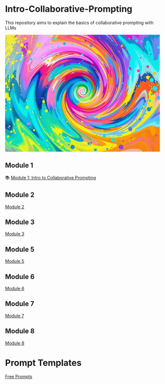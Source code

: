 # Intro-Collaborative-Prompting
This repository aims to explain the basics of collaborative prompting with LLMs 

![ReactNativeBlobUtilTmp](https://github.com/Jewelzufo/Intro-Collaborative-Prompting/raw/main/ReactNativeBlobUtilTmp_vfe8zq4lfqmtub4k01qx8d.png)

## Module 1
📚 [Module 1: Intro to Collaborative Prompting](https://github.com/Jewelzufo/Intro-Collaborative-Prompting/blob/main/Module%201.md)
## Module 2
[Module 2](https://github.com/Jewelzufo/Intro-Collaborative-Prompting/blob/main/Module2.md)
## Module 3
[Module 3](https://github.com/Jewelzufo/Intro-Collaborative-Prompting/blob/main/Module3.md)
## Module 5
[Module 5](https://github.com/Jewelzufo/Intro-Collaborative-Prompting/blob/main/Module5.md)
## Module 6
[Module 6](https://github.com/Jewelzufo/Intro-Collaborative-Prompting/blob/main/Module6.md)
## Module 7
[Module 7](https://github.com/Jewelzufo/Intro-Collaborative-Prompting/blob/main/Module7.md)
## Module 8
[Module 8](https://github.com/Jewelzufo/Intro-Collaborative-Prompting/blob/main/Module8.md)


# Prompt Templates
[Free Prompts](https://github.com/Jewelzufo/Free-Prompts)
